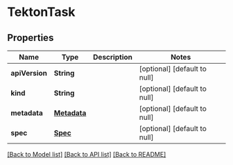 # TektonTask
## Properties

| Name | Type | Description | Notes |
|------------ | ------------- | ------------- | -------------|
| **apiVersion** | **String** |  | [optional] [default to null] |
| **kind** | **String** |  | [optional] [default to null] |
| **metadata** | [**Metadata**](Metadata.md) |  | [optional] [default to null] |
| **spec** | [**Spec**](Spec.md) |  | [optional] [default to null] |

[[Back to Model list]](../README.md#documentation-for-models) [[Back to API list]](../README.md#documentation-for-api-endpoints) [[Back to README]](../README.md)

